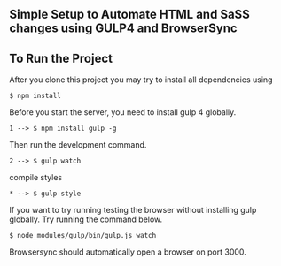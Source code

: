
## Simple Setup to Automate HTML and SaSS changes using GULP4 and BrowserSync


## To Run the Project
After you clone this project you may try to install all dependencies using 

```
$ npm install
```

Before you start the server, you need to install gulp 4 globally.

```
1 --> $ npm install gulp -g
```

Then run the  development command.

```
2 --> $ gulp watch
```

compile styles

```
* --> $ gulp style
```

If you want to try running testing the browser without installing gulp globally. 
Try running the command below.

```
$ node_modules/gulp/bin/gulp.js watch
```

Browsersync should automatically open a browser on port 3000.

